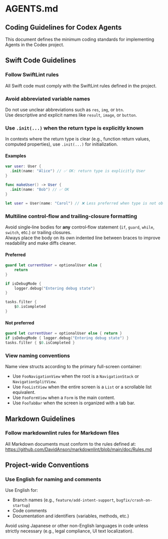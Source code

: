 # AGENTS.md

## Coding Guidelines for Codex Agents

This document defines the minimum coding standards for implementing Agents in the Codex project.

## Swift Code Guidelines

### Follow SwiftLint rules

All Swift code must comply with the SwiftLint rules defined in the project.

### Avoid abbreviated variable names

Do not use unclear abbreviations such as `res`, `img`, or `btn`.  
Use descriptive and explicit names like `result`, `image`, or `button`.

### Use `.init(...)` when the return type is explicitly known

In contexts where the return type is clear (e.g., function return values, computed properties), use `.init(...)` for initialization.

#### Examples

```swift
var user: User {
  .init(name: "Alice") // ✅ OK: return type is explicitly User
}

func makeUser() -> User {
  .init(name: "Bob") // ✅ OK
}

let user = User(name: "Carol") // ❌ Less preferred when type is not obvious
```

### Multiline control‑flow and trailing‑closure formatting

Avoid single‑line bodies for **any** control‑flow statement (`if`, `guard`, `while`, `switch`, etc.) or trailing closures.  
Always place the body on its own indented line between braces to improve readability and make diffs cleaner.

#### Preferred

```swift
guard let currentUser = optionalUser else {
    return
}

if isDebugMode {
    logger.debug("Entering debug state")
}

tasks.filter {
    $0.isCompleted
}
```

#### Not preferred

```swift
guard let currentUser = optionalUser else { return }
if isDebugMode { logger.debug("Entering debug state") }
tasks.filter { $0.isCompleted }
```

### View naming conventions

Name view structs according to the primary full-screen container:

- Use `FooNavigationView` when the root is a `NavigationStack` or `NavigationSplitView`.
- Use `FooListView` when the entire screen is a `List` or a scrollable list equivalent.
- Use `FooFormView` when a `Form` is the main content.
- Use `FooTabBar` when the screen is organized with a tab bar.

## Markdown Guidelines

### Follow markdownlint rules for Markdown files

All Markdown documents must conform to the rules defined at:  
https://github.com/DavidAnson/markdownlint/blob/main/doc/Rules.md

## Project-wide Conventions

### Use English for naming and comments

Use English for:

- Branch names (e.g., `feature/add-intent-support`, `bugfix/crash-on-startup`)
- Code comments
- Documentation and identifiers (variables, methods, etc.)

Avoid using Japanese or other non-English languages in code unless strictly necessary (e.g., legal compliance, UI text localization).
